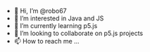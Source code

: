 - 👋 Hi, I’m @robo67
- 👀 I’m interested in Java and JS
- 🌱 I’m currently learning p5.js
- 💞️ I’m looking to collaborate on p5.js projects
- 📫 How to reach me ...

<!---
robo67/robo67 is a ✨ special ✨ repository because its `README.md` (this file) appears on your GitHub profile.
You can click the Preview link to take a look at your changes.
--->

